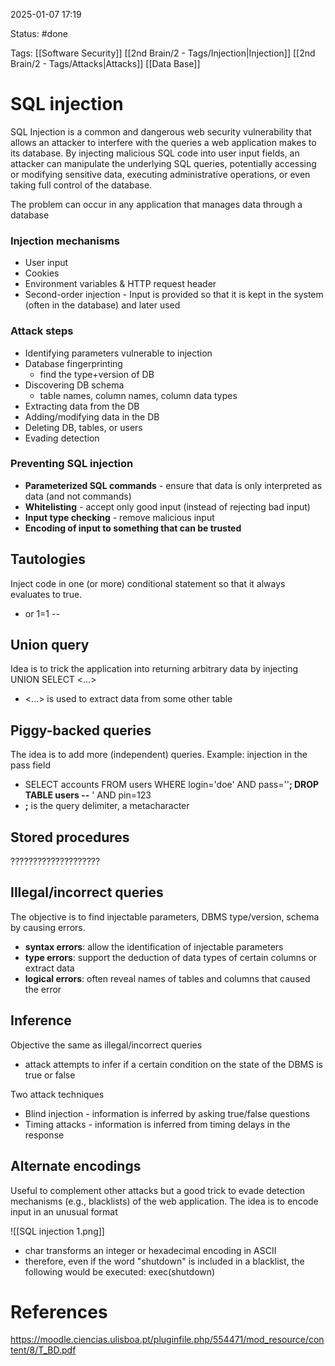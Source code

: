 2025-01-07 17:19

Status: #done 

Tags: [[Software Security]] [[2nd Brain/2 - Tags/Injection|Injection]] [[2nd Brain/2 - Tags/Attacks|Attacks]] [[Data Base]] 

# SQL injection

SQL Injection is a common and dangerous web security vulnerability that allows an attacker to interfere with the queries a web application makes to its database. By injecting malicious SQL code into user input fields, an attacker can manipulate the underlying SQL queries, potentially accessing or modifying sensitive data, executing administrative operations, or even taking full control of the database.

The problem can occur in any application that manages data through a database

### Injection mechanisms
- User input
- Cookies
- Environment variables & HTTP request header
- Second-order injection - Input is provided so that it is kept in the system (often in the database) and later used

### Attack steps
- Identifying parameters vulnerable to injection
- Database fingerprinting
	- find the type+version of DB
- Discovering DB schema
	- table names, column names, column data types
- Extracting data from the DB
- Adding/modifying data in the DB
- Deleting DB, tables, or users
- Evading detection

### Preventing SQL injection
- **Parameterized SQL commands** - ensure that data is only interpreted as data (and not commands)
- **Whitelisting** - accept only good input (instead of rejecting bad input)
- **Input type checking** - remove malicious input
- **Encoding of input to something that can be trusted**

## Tautologies
Inject code in one (or more) conditional statement so that it always evaluates to true. 
- or 1=1 --

## Union query
Idea is to trick the application into returning arbitrary data by injecting UNION SELECT <…>
- <…> is used to extract data from some other table

## Piggy-backed queries
The idea is to add more (independent) queries.
Example: injection in the pass field
- SELECT accounts FROM users WHERE login='doe' AND pass=''**; DROP TABLE users --** ' AND pin=123
- **;** is the query delimiter, a metacharacter

## Stored procedures
????????????????????

## Illegal/incorrect queries
The objective is to find injectable parameters, DBMS type/version, schema by causing errors.
- **syntax errors**: allow the identification of injectable parameters
- **type errors**: support the deduction of data types of certain columns or extract data
- **logical errors**: often reveal names of tables and columns that caused the error

## Inference
Objective the same as illegal/incorrect queries
- attack attempts to infer if a certain condition on the state of the DBMS is true or false

Two attack techniques
- Blind injection - information is inferred by asking true/false questions
- Timing attacks - information is inferred from timing delays in the response

## Alternate encodings
Useful to complement other attacks but a good trick to evade detection mechanisms (e.g., blacklists) of the web application.
The idea is to encode input in an unusual format

![[SQL injection 1.png]]

- char transforms an integer or hexadecimal encoding in ASCII
- therefore, even if the word "shutdown" is included in a blacklist, the following would be executed: exec(shutdown)

# References

https://moodle.ciencias.ulisboa.pt/pluginfile.php/554471/mod_resource/content/8/T_BD.pdf